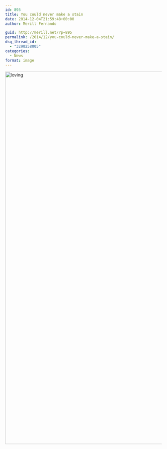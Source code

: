 ```yaml
---
id: 895
title: You could never make a stain
date: 2014-12-04T21:59:48+00:00
author: Merill Fernando

guid: http://merill.net/?p=895
permalink: /2014/12/you-could-never-make-a-stain/
dsq_thread_id:
  - "3290258005"
categories:
  - News
format: image
---
```

<a href="https://merill.net/wp-content/uploads/2014/12/loving.jpg"><img class="alignnone size-full wp-image-896" src="https://merill.net/wp-content/uploads/2014/12/loving.jpg" alt="loving" width="1600" height="1200" /></a>